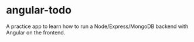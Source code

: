 angular-todo
============

A practice app to learn how to run a Node/Express/MongoDB backend with Angular on the frontend.
